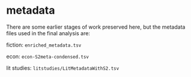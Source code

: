 metadata
========

There are some earlier stages of work preserved here, but the metadata files used in the final analysis are:

fiction: ```enriched_metadata.tsv```

econ: ```econ-S2meta-condensed.tsv```

lit studies: ```litstudies/LitMetadataWithS2.tsv```